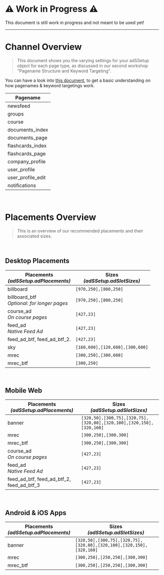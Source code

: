 
# :warning: Work in Progress :warning:
This document is still work in progress and not meant to be used yet! 


--------


# Channel Overview

> This document shows you the varying settings for your adSSetup object for each page type, as discussed in our second workshop "Pagename Structure and Keyword Targeting".


You can have a look into [this document](https://github.com/spring-media/adsolutions-implementationReference/blob/master/general/pagename-structure.md), to get a basic understanding on how pagenames & keyword targetings work.


| Pagename          |
|-------------------|
| newsfeed          |
| groups            |
| course            |
| documents_index   |
| documents_page    |
| flashcards_index  |
| flashcards_page   |
| company_profile   |
| user_profile      |
| user_profile_edit |
| notifications     |

<br>

# Placements Overview

> This is an overview of our recommended placements and their associated sizes.

<br>

## Desktop Placements

| Placements<br>_(adSSetup.adPlacements)_ | Sizes<br>_(adSSetup.adSlotSizes)_ |
|---------------|-----------------------|
| billboard     | `[970,250],[800,250]` |
| billboard_btf<br>_Optional: for longer pages_ | `[970,250],[800,250]` |
| course_ad<br>_On course pages_ | `[427,23]` |
| feed_ad <br>_Native Feed Ad_  | `[427,23]` |
| feed_ad_btf, feed_ad_btf_2.   | `[427,23]` |
| sky           | `[160,600],[120,600],[300,600]` |
| mrec          | `[300,250],[300,600]`           |
| mrec_btf      | `[300,250]`           |


<br>

## Mobile Web 

| Placements<br>_(adSSetup.adPlacements)_ | Sizes<br>_(adSSetup.adSlotSizes)_ |
|---------------|------------------------------|
| banner        | `[320,50],[300,75],[320,75],[320,80],[320,100],[320,150],[320,160]` |
| mrec          | `[300,250],[300,300]`                  |
| mrec_btf      | `[300,250],[300,300]`                  |
| course_ad<br>_On course pages_ | `[427,23]` |
| feed_ad <br>_Native Feed Ad_  | `[427,23]`   |
| feed_ad_btf, feed_ad_btf_2, feed_ad_btf_3  | `[427,23]` |


<br>

## Android & iOS Apps

| Placements<br>_(adSSetup.adPlacements)_ | Sizes<br>_(adSSetup.adSlotSizes)_ |
|------------|-------|
| banner     | `[320,50],[300,75],[320,75],[320,80],[320,100],[320,150],[320,160]` |
| mrec       | `[300,250],[250,250],[300,300]` |
| mrec_btf   | `[300,250],[250,250],[300,300]` |


